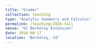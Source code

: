 ```yaml
---
title: "Grader"
collection: teaching
type: "Analytic Geometry and Calculus"
permalink: /teaching/2016-fall
venue: "UC Berkeley Extension"
date: 2016-08-17
location: "Berkeley, CA"
---
```

